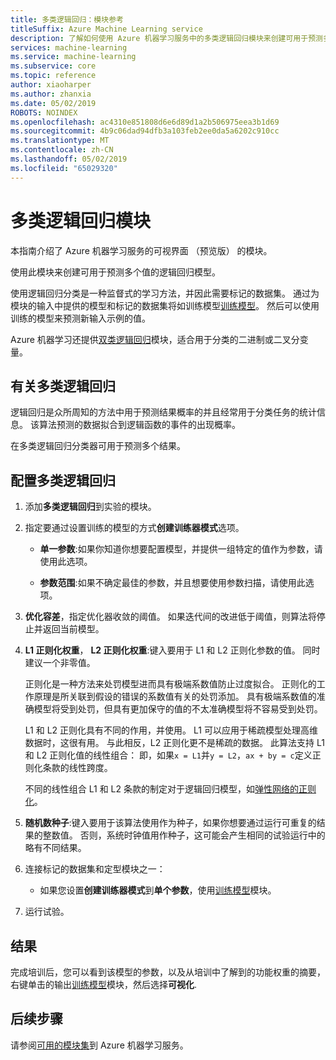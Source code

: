 ```yaml
---
title: 多类逻辑回归：模块参考
titleSuffix: Azure Machine Learning service
description: 了解如何使用 Azure 机器学习服务中的多类逻辑回归模块来创建可用于预测多个值的逻辑回归模型。
services: machine-learning
ms.service: machine-learning
ms.subservice: core
ms.topic: reference
author: xiaoharper
ms.author: zhanxia
ms.date: 05/02/2019
ROBOTS: NOINDEX
ms.openlocfilehash: ac4310e851808d6e6d89d1a2b506975eea3b1d69
ms.sourcegitcommit: 4b9c06dad94dfb3a103feb2ee0da5a6202c910cc
ms.translationtype: MT
ms.contentlocale: zh-CN
ms.lasthandoff: 05/02/2019
ms.locfileid: "65029320"
---
```

# <a name="multiclass-logistic-regression-module"></a>多类逻辑回归模块

本指南介绍了 Azure 机器学习服务的可视界面 （预览版） 的模块。

使用此模块来创建可用于预测多个值的逻辑回归模型。

使用逻辑回归分类是一种监督式的学习方法，并因此需要标记的数据集。 通过为模块的输入中提供的模型和标记的数据集将如训练模型[训练模型](./train-model.md)。 然后可以使用训练的模型来预测新输入示例的值。

Azure 机器学习还提供[双类逻辑回归](./two-class-logistic-regression.md)模块，适合用于分类的二进制或二叉分变量。

## <a name="about-multiclass-logistic-regression"></a>有关多类逻辑回归

逻辑回归是众所周知的方法中用于预测结果概率的并且经常用于分类任务的统计信息。 该算法预测的数据拟合到逻辑函数的事件的出现概率。 

在多类逻辑回归分类器可用于预测多个结果。

## <a name="configure-a-multiclass-logistic-regression"></a>配置多类逻辑回归

1. 添加**多类逻辑回归**到实验的模块。

2. 指定要通过设置训练的模型的方式**创建训练器模式**选项。

    + **单一参数**:如果你知道你想要配置模型，并提供一组特定的值作为参数，请使用此选项。

    + **参数范围**:如果不确定最佳的参数，并且想要使用参数扫描，请使用此选项。

3. **优化容差**，指定优化器收敛的阈值。 如果迭代间的改进低于阈值，则算法将停止并返回当前模型。

4. **L1 正则化权重**， **L2 正则化权重**:键入要用于 L1 和 L2 正则化参数的值。 同时建议一个非零值。

    正则化是一种方法来处罚模型进而具有极端系数值防止过度拟合。 正则化的工作原理是所关联到假设的错误的系数值有关的处罚添加。 具有极端系数值的准确模型将受到处罚，但具有更加保守的值的不太准确模型将不容易受到处罚。

     L1 和 L2 正则化具有不同的作用，并使用。 L1 可以应用于稀疏模型处理高维数据时，这很有用。 与此相反，L2 正则化更不是稀疏的数据。  此算法支持 L1 和 L2 正则化值的线性组合： 即，如果`x = L1`并`y = L2`，`ax + by = c`定义正则化条款的线性跨度。

     不同的线性组合 L1 和 L2 条款的制定对于逻辑回归模型，如[弹性网络的正则化](https://wikipedia.org/wiki/Elastic_net_regularization)。

6. **随机数种子**:键入要用于该算法使用作为种子，如果你想要通过运行可重复的结果的整数值。 否则，系统时钟值用作种子，这可能会产生相同的试验运行中的略有不同结果。

8. 连接标记的数据集和定型模块之一：

    + 如果您设置**创建训练器模式**到**单个参数**，使用[训练模型](./train-model.md)模块。

9. 运行试验。

## <a name="results"></a>结果

完成培训后，您可以看到该模型的参数，以及从培训中了解到的功能权重的摘要，右键单击的输出[训练模型](./train-model.md)模块，然后选择**可视化**.


## <a name="next-steps"></a>后续步骤

请参阅[可用的模块集](module-reference.md)到 Azure 机器学习服务。 